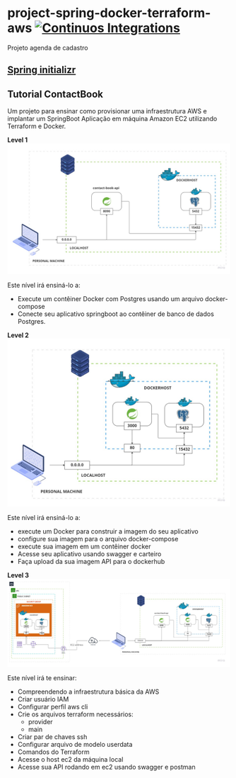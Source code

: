 # project-spring-docker-terraform-aws  [![Continuos Integrations](https://github.com/jnslabs/project-spring-docker-terraform-aws/actions/workflows/continuos-integrations.yml/badge.svg)](https://github.com/jnslabs/project-spring-docker-terraform-aws/actions/workflows/continuos-integrations.yml)

Projeto agenda de cadastro

## [Spring initializr](https://start.spring.io/#!type=maven-project&language=java&platformVersion=3.1.7&packaging=jar&jvmVersion=17&groupId=com.jnslabs&artifactId=contactbook&name=contactbook&description=Api%20cadastro%20de%20contatos&packageName=com.jnslabs.contactbook&dependencies=web,devtools,cloud-config-client,postgresql,data-jpa,h2)

## **Tutorial ContactBook**

Um projeto para ensinar como provisionar uma infraestrutura AWS e implantar um SpringBoot
Aplicação em máquina Amazon EC2 utilizando Terraform e Docker.

**Level 1**
<img src=diagram/tutorial-diagram-level-1.jpg>

Este nível irá ensiná-lo a:
- Execute um contêiner Docker com Postgres usando um arquivo docker-compose
- Conecte seu aplicativo springboot ao contêiner de banco de dados Postgres.

**Level 2**
<img src=diagram/tutorial-diagram-level-2.jpg>

Este nível irá ensiná-lo a:
- execute um Docker para construir a imagem do seu aplicativo
- configure sua imagem para o arquivo docker-compose
- execute sua imagem em um contêiner docker
- Acesse seu aplicativo usando swagger e carteiro
- Faça upload da sua imagem API para o dockerhub

**Level 3**
<img src=diagram/tutorial-diagram-level-3.jpg>

Este nível irá te ensinar:
- Compreendendo a infraestrutura básica da AWS
- Criar usuário IAM
- Configurar perfil aws cli
- Crie os arquivos terraform necessários:
  - provider
  - main
- Criar par de chaves ssh
- Configurar arquivo de modelo userdata
- Comandos do Terraform
- Acesse o host ec2 da máquina local
- Acesse sua API rodando em ec2 usando swagger e postman